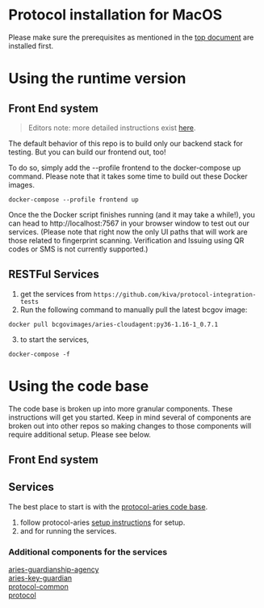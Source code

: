# Protocol installation for MacOS

Please make sure the prerequisites as mentioned in the 
[top document](INSTALLATION.md) are installed first.

# Using the runtime version

## Front End system
> Editors note: more detailed instructions exist [here](../README.md).

The default behavior of this repo is to build only our backend stack for testing. But you can build our frontend out, too!

To do so, simply add the --profile frontend to the docker-compose up command. Please note that it takes some time to build out these Docker images.

```
docker-compose --profile frontend up
```

Once the the Docker script finishes running (and it may take a while!), you can head to http://localhost:7567 in your browser window to test out our services. (Please note that right now the only UI paths that will work are those related to fingerprint scanning. Verification and Issuing using QR codes or SMS is not currently supported.)

## RESTFul Services

1. get the services from `https://github.com/kiva/protocol-integration-tests`
2. Run the following command to manually pull the latest bcgov image: 
```
docker pull bcgovimages/aries-cloudagent:py36-1.16-1_0.7.1
```
3. to start the services,
```
docker-compose -f 
```


# Using the code base
The code base is broken up into more granular components.  These instructions will get
you started.  Keep in mind several of components are broken out into other repos so making 
changes to those components will require additional setup.  Please see below.

## Front End system

## Services
The best place to start is with the [protocol-aries code base](https://github.com/kiva/protocol-aries).

1. follow protocol-aries [setup instructions](https://github.com/kiva/protocol-aries#setup) for setup.
2. and for running the services.

### Additional components for the services
[aries-guardianship-agency](https://github.com/kiva/aries-guardianship-agency)    
[aries-key-guardian](https://github.com/kiva/aries-key-guardian.git)    
[protocol-common](https://github.com/kiva/protocol-common.git)    
[protocol](https://github.com/kiva/protocol.git)  


